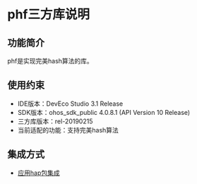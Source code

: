 # phf三方库说明
## 功能简介
phf是实现完美hash算法的库。
## 使用约束
- IDE版本：DevEco Studio 3.1 Release
- SDK版本：ohos_sdk_public 4.0.8.1 (API Version 10 Release)
- 三方库版本：rel-20190215
- 当前适配的功能：支持完美hash算法

## 集成方式
+ [应用hap包集成](docs/hap_integrate.md)
